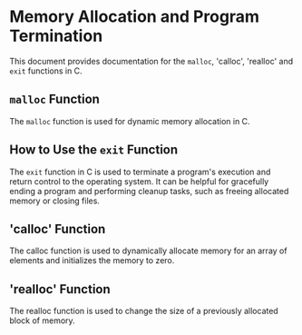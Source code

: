 # Memory Allocation and Program Termination

This document provides documentation for the `malloc`, 'calloc', 'realloc' and `exit` functions in C.

## `malloc` Function

The `malloc` function is used for dynamic memory allocation in C.

## How to Use the `exit` Function

The `exit` function in C is used to terminate a program's execution and return control to the operating system. It can be helpful for gracefully ending a program and performing cleanup tasks, such as freeing allocated memory or closing files.

## 'calloc' Function

The calloc function is used to dynamically allocate memory for an array of elements and initializes the memory to zero.

## 'realloc' Function

The realloc function is used to change the size of a previously allocated block of memory.
